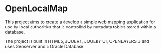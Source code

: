 OpenLocalMap
============

This project aims to create a develop a simple web mapping application for use by local authorities that is controlled by metadata tables stored within a database.

The project is built in HTML5, JQUERY, JQUERY UI, OPENLAYERS 3 and uses Geoserver and a Oracle Database. 
